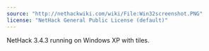 ```yaml
---
source: "http://nethackwiki.com/wiki/File:Win32screenshot.PNG"
license: "NetHack General Public License (default)"
---
```

NetHack 3.4.3 running on Windows XP with tiles.

